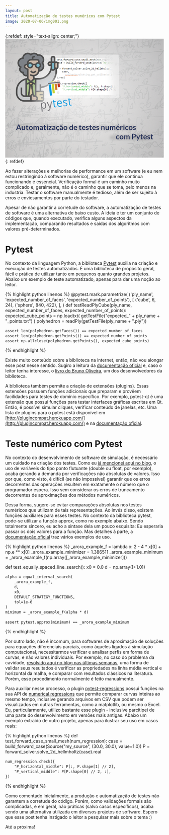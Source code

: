 ```yaml
---
layout: post
title: Automatização de testes numéricos com Pytest
image: 2020-07-06/img001.png
---
```


{:refdef: style="text-align: center;"}
![](/images/2020-07-06/img001.png)
{: refdef}


Ao fazer alterações e melhorias de performance em um software (e eu nem estou
restringindo à software numérico), garantir que ele continua funcionando é
essencial. Verificação formal é um caminho muito complicado e, geralmente,
não é o caminho que se toma, pelo menos na industria. Testar o software manualmente
é tedioso, além de ser sujeito à erros e enviesamentos por parte do testador.

Apesar de não garantir a corretude do software, a automatização de testes de
software é uma alternativa de baixo custo. A ideia é ter um conjunto de códigos
que, quando executado, verifica alguns aspectos da implementação, comparando
resultados e saídas dos algoritmos com valores pré-determinados.


# Pytest

No contexto da linguagem Python, a biblioteca [Pytest](https://docs.pytest.org/)
auxilia na criação e execução de testes automatizados. É uma biblioteca de
propósito geral, fácil e prática de utilizar tanto em pequenos quanto grandes
projetos. Abaixo um exemplo de teste automatizado, apenas para dar uma noção
ao leitor.

{% highlight python linenos %}
@pytest.mark.parametrize(
    ('ply_name', 'expected_number_of_faces', 'expected_number_of_points'),
    [
        ('cube', 6, 24),
        ('sphere', 840, 422),
    ],
)
def testReadPlyCube(ply_name, expected_number_of_faces, expected_number_of_points):
    expected_cube_points = np.loadtxt(
        getTestFile("expected_" + ply_name + "_points.txt")
    )
    polyhedron = readPly(getTestFile(ply_name + ".ply"))

    assert len(polyhedron.getFaces()) == expected_number_of_faces
    assert len(polyhedron.getPoints()) == expected_number_of_points
    assert np.allclose(polyhedron.getPoints(), expected_cube_points)
{% endhighlight %}

Existe muito conteúdo sobre a biblioteca na internet, então, não vou alongar
esse post nesse sentido. Sugiro a leitura da [documentação oficial](https://docs.pytest.org/) e, caso o
leitor tenha interesse, o [livro do Bruno Oliveira](https://www.amazon.com.br/pytest-Quick-Start-Guide-maintainable-ebook/dp/B07GZJD473), um dos desenvolvedores da
biblioteca.

A biblioteca também permite a criação de extensões (plugins).
Essas extensões possuem funções adicionais que preparam e provêem facilidades
para testes de domínio específico. Por exemplo, pytest-qt é uma extensão que
possui funções para testar interfaces gráficas escritas em Qt. Então, é possível
simular cliques, verificar conteúdo de janelas, etc. Uma lista de plugins para
o pytest está disponível em [http://plugincompat.herokuapp.com/](http://plugincompat.herokuapp.com/)
e na [documentação oficial](https://docs.pytest.org/en/2.7.3/plugins_index/index.html).


# Teste numérico com Pytest

No contexto do desenvolvimento de software de simulação, é necessário um cuidado
na criação dos testes. Como eu [já mencionei aqui no blog](https://tarcisiofischer.github.io/2020-04-06/floating-point), o uso de variáveis do
tipo ponto flutuante (double ou float, por exemplo), acaba gerando a demanda por
verificações não absolutas de valores. Isso por que, como visto,
é difícil (se não impossível) garantir que os erros decorrentes das operações
resultem em exatamente o número que o programador espera. Isso sem considerar
os erros de truncamento decorrentes de aproximações dos métodos numéricos.

Dessa forma, sugere-se evitar comparações absolutas nos testes numéricos que
utilizam de tais representações. Ao invés disso, existem funções auxiliares para
esses testes. No contexto da biblioteca pytest, pode-se utilizar a função approx,
como no exemplo abaixo. Sendo totalmente sincero, eu acho a sintaxe dela um
pouco esquisita: Eu esperaria passar os dois valores para a função. Mas detalhes
à parte, a [documentação oficial](https://docs.pytest.org/en/stable/reference.html#pytest-approx) traz vários exemplos de uso.

{% highlight python linenos %}
_arora_example_f = lambda x: 2 - 4 * x[0] + np.e ** x[0]
_arora_example_minimizer = 1.386511
_arora_example_minimum = _arora_example_f(np.array([_arora_example_minimizer]))

def test_equally_spaced_line_search():
    x0 = 0.0
    d = np.array([+1.0])

    alpha = equal_interval_search(
        _arora_example_f,
        d,
        x0,
        DEFAULT_STRATEGY_FUNCTIONS,
        tol=1e-6
    )
    minimum = _arora_example_f(alpha * d)

    assert pytest.approx(minimum) == _arora_example_minimum
{% endhighlight %}

Por outro lado, não é incomum, para softwares de aproximação de soluções para
equações diferenciais parciais, como àqueles ligados à simulação computacional,
necessitarmos verificar e analisar perfis em forma de curvas, e não valores
individuais. Por exemplo, no caso do problema da cavidade,
[resolvido aqui no blog nas últimas semanas](https://tarcisiofischer.github.io/2020-06-15/navier-stokes-disc-fvm),
uma forma de validar seus resultados é verificar as propriedades na
linha média vertical e horizontal da malha, e comparar com resultados clássicos
na literatura. Porém, esse procedimento normalmente é feito manualmente.

Para auxiliar nesse processo, o plugin [pytest-regressions](https://pytest-regressions.readthedocs.io/en/latest/)
possui funções na sua API de [numerical regressions](https://pytest-regressions.readthedocs.io/en/latest/api.html#num-regression)
que permite comparar curvas inteiras ao mesmo tempo, inclusive gerando arquivos
em CSV que podem ser visualizados em outras ferramentas, como a matplotlib,
ou mesmo o Excel. Eu, particularmente, utilizo
bastante esse plugin - inclusive parcitipei de uma parte do desenvolvimento
em versões mais antigas. Abaixo um exemplo extraído de outro projeto, apenas
para ilustrar seu uso em casos reais:

{% highlight python linenos %}
def test_forward_case_small_mesh(num_regression):
    case = build_forward_case(Source("my_source", (30.0, 30.0), value=1.0))
    P = forward_solver.solve_2d_hellmholtz(case).real

    num_regression.check({
        "P_horizontal_middle": P[:, P.shape[1] // 2],
        "P_vertical_middle": P[P.shape[0] // 2, :],
    })
{% endhighlight %}

Como comentado inicialmente, a produção e automatização de testes não garantem
a corretude do código. Porém, como validações formais são complicadas, e em
geral, não práticas (salvo casos específicos), acaba sendo uma alternativa
utilizada em diversos projetos de software. Espero que esse post tenha instigado
o leitor a pesquisar mais sobre o tema :)

Até a próxima!
